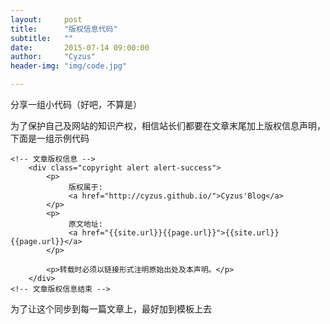 ```yaml
---
layout:     post
title:      "版权信息代码" 
subtitle:   ""
date:       2015-07-14 09:00:00
author:     "Cyzus"
header-img: "img/code.jpg"

---
```


分享一组小代码（好吧，不算是）

为了保护自己及网站的知识产权，相信站长们都要在文章末尾加上版权信息声明，下面是一组示例代码

    <!-- 文章版权信息 -->
		<div class="copyright alert alert-success">
			<p>
				 版权属于:
				 <a href="http://cyzus.github.io/">Cyzus'Blog</a>
            </p>
            <p>
				 原文地址:
				 <a href="{{site.url}}{{page.url}}">{{site.url}}{{page.url}}</a>			
            </p>
			
            <p>转载时必须以链接形式注明原始出处及本声明。</p>
		</div>
	<!-- 文章版权信息结束 -->

为了让这个同步到每一篇文章上，最好加到模板上去


